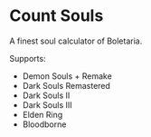 # Count Souls

A finest soul calculator of Boletaria.

Supports:

- Demon Souls + Remake
- Dark Souls Remastered
- Dark Souls II
- Dark Souls III
- Elden Ring
- Bloodborne
